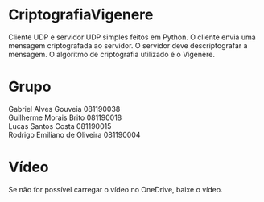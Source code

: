 # CriptografiaVigenere
Cliente UDP e servidor UDP simples feitos em Python. O cliente envia uma mensagem criptografada ao servidor. O servidor deve descriptografar a mensagem. O algoritmo de criptografia utilizado é o Vigenère.

# Grupo
Gabriel Alves Gouveia 081190038 <br>
Guilherme Morais Brito 081190018 <br>
Lucas Santos Costa 081190015 <br>
Rodrigo Emiliano de Oliveira 081190004 <br>


# Vídeo
Se não for possível carregar o vídeo no OneDrive, baixe o vídeo. <br>

